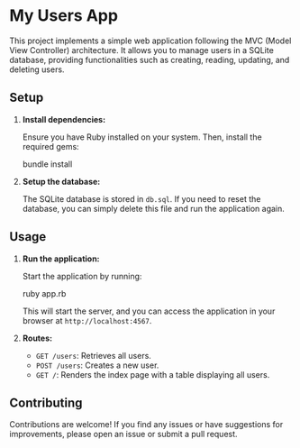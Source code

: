 # My Users App

This project implements a simple web application following the MVC (Model View Controller) architecture. It allows you to manage users in a SQLite database, providing functionalities such as creating, reading, updating, and deleting users.

## Setup


1. **Install dependencies:**

    Ensure you have Ruby installed on your system. Then, install the required gems:

    bundle install

2. **Setup the database:**

    The SQLite database is stored in `db.sql`. If you need to reset the database, you can simply delete this file and run the application again.

## Usage

1. **Run the application:**

    Start the application by running:

    ruby app.rb

    This will start the server, and you can access the application in your browser at `http://localhost:4567`.

2. **Routes:**

    - `GET /users`: Retrieves all users.
    - `POST /users`: Creates a new user.
    - `GET /`: Renders the index page with a table displaying all users.


## Contributing

Contributions are welcome! If you find any issues or have suggestions for improvements, please open an issue or submit a pull request.

